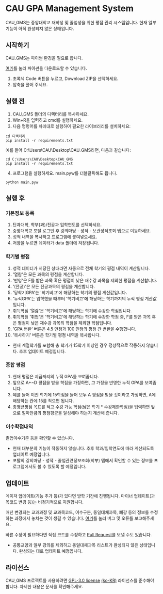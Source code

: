 # CAU GPA Management System
CAU_GMS는 중앙대학교 재학생 및 졸업생을 위한 평점 관리 시스템입니다.
현재 일부 기능이 아직 완성되지 않은 상태입니다.

## 시작하기
CAU_GMS는 파이썬 환경을 필요로 합니다.

[여기](https://www.python.org/downloads/)를 눌러 파이썬을 다운로드할 수 있습니다.

1. 초록색 Code 버튼을 누르고, Download ZIP을 선택하세요.
2. 압축을 풀어 주세요.

## 실행 전
1. CAU_GMS 폴더의 디렉터리를 복사하세요.
2. Win+R을 입력하고 cmd를 실행하세요.
3. 다음 명령어를 차례대로 실행하여 필요한 라이브러리를 설치하세요:
```
cd 디렉터리
pip install -r requirements.txt
```
예를 들어 C:\Users\CAU\Desktop\CAU_GMS라면, 다음과 같습니다:
```
cd C:\Users\CAU\Desktop\CAU_GMS
pip install -r requirements.txt
```
4. 프로그램을 실행하세요. main.pyw를 더블클릭해도 됩니다.
```
python main.pyw
```

## 실행 후
### 기본정보 등록
1. 단과대학, 학부(과)/전공과 입학연도를 선택하세요.
2. 중앙대학교 포탈 로그인 후 강의마당 - 성적 - 보관성적조회 탭으로 이동하세요.
3. 성적 내역을 복사하고 프로그램에 붙여넣으세요.
4. 저장을 누르면 데이터가 data 폴더에 저장됩니다.

### 학기별 평점
1. 성적 데이터가 저장된 상태라면 자동으로 전체 학기의 평점 내역이 계산됩니다.
2. '열람'은 모든 과목의 평점을 계산합니다.
3. '반영'은 F를 받은 과목 혹은 평점이 낮은 재수강 과목을 제외한 평점을 계산합니다.
4. '(전공)'은 모든 전공과목의 평점을 계산합니다.
5. '당학기GPA'는 '학기비고'에 해당하는 학기의 평점 계산값입니다.
6. '누적GPA'는 입학했을 때부터 '학기비고'에 해당하는 학기까지의 누적 평점 계산값입니다.
7. 취득학점 '열람'은 '학기비고'에 해당하는 학기에 수강한 학점입니다.
8. 취득학점 '취업'은 '학기비고'에 해당하는 학기에 수강한 학점 중, F를 받은 과목 혹은 평점이 낮은 재수강 과목의 학점을 제외한 학점입니다.
9. 'GPA 변환' 버튼은 4.5 만점과 100 만점의 평점 간 변환을 수행합니다.
10. '복사하기' 버튼은 학기별 평점 내역을 복사합니다.

* 현재 계절학기를 포함해 총 학기가 15학기 이상인 경우 정상적으로 작동하지 않습니다. 추후 업데이트 예정입니다.

### 종합 평점
1. 현재 평점은 지금까지의 누적 GPA를 보여줍니다.
2. 앞으로 A+~D 평점을 받을 학점을 가정하면, 그 가정을 반영한 누적 GPA를 보여줍니다.
3. 예를 들어 이번 학기에 15학점을 들어 모두 A 평점을 받을 것이라고 가정하면, A에 해당하는 칸에 15를 적으면 됩니다.
4. 총평균평점 목표를 적고 수강 가능 학점(남은 학기 * 수강제한학점)을 입력하면 앞으로 얼마만큼의 평점평균을 달성해야 하는지 계산해 줍니다.

### 이수학점내역
졸업이수기준 등을 확인할 수 있습니다.

* 현재 대부분의 기능이 작동하지 않습니다. 추후 학과/입학연도에 따라 계산되도록 업데이트 예정입니다.
* 포탈의 강의마당 - 성적 - 졸업관련정보조회(학부) 탭에서 확인할 수 있는 정보를 프로그램에서도 볼 수 있도록 할 예정입니다.

## 업데이트
메이저 업데이트(기능 추가 등)가 있다면 방학 기간에 진행됩니다.
마이너 업데이트(과목코드 변경 등)는 비정기적으로 지원합니다.

매년 변경되는 교과과정 및 교과목코드, 이수구분, 동일대체과목, 폐강 등의 정보를 수정하는 과정에서 놓치는 것이 생길 수 있습니다. [여기](https://github.com/sternenlicht/CAU_GMS/issues/new)를 눌러 버그 및 오류를 보고해주세요.

빠른 수정이 필요하다면 직접 코드를 수정하고 [Pull Request](https://github.com/sternenlicht/CAU_GMS/compare)를 보낼 수도 있습니다.

* 공통교양과 일부 강의를 제외하고 동일대체과목 리스트가 완성되지 않은 상태입니다. 완성되는 대로 업데이트 예정입니다.

## 라이선스
CAU_GMS 프로젝트를 사용하려면 [GPL-3.0 license](./LICENSE) [(ko-KR)](https://www.olis.or.kr/license/Detailselect.do?lId=1072) 라이선스를 준수해야 합니다. 자세한 내용은 문서를 확인해주세요.

